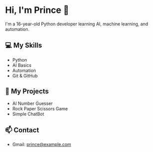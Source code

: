 # Hi, I'm Prince 👋

I'm a 16-year-old Python developer learning AI, machine learning, and automation.

## 💻 My Skills
- Python
- AI Basics
- Automation
- Git & GitHub

## 🚀 My Projects
- AI Number Guesser
- Rock Paper Scissors Game
- Simple ChatBot

## 📫 Contact
- Gmail: prince@example.com

<!--
**Prince3082/Prince3082** is a ✨ _special_ ✨ repository because its `README.md` (this file) appears on your GitHub profile.

Here are some ideas to get you started:

- 🔭 I’m currently working on ...
- 🌱 I’m currently learning ...
- 👯 I’m looking to collaborate on ...
- 🤔 I’m looking for help with ...
- 💬 Ask me about ...
- 📫 How to reach me: ...
- 😄 Pronouns: ...
- ⚡ Fun fact: ...
-->
